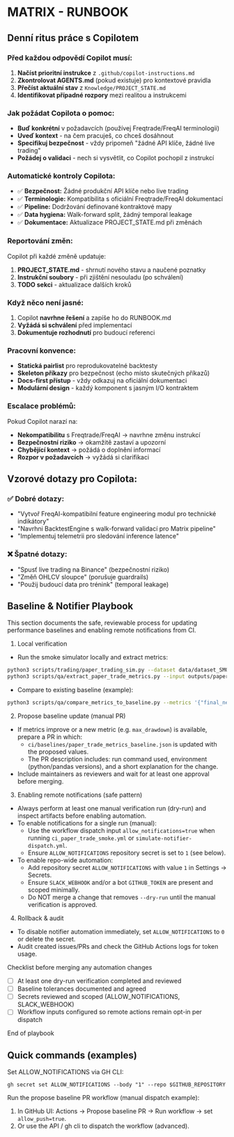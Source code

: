 # MATRIX - RUNBOOK

## Denní ritus práce s Copilotem

### Před každou odpovědí Copilot musí:
1. **Načíst prioritní instrukce** z `.github/copilot-instructions.md`
2. **Zkontrolovat AGENTS.md** (pokud existuje) pro kontextové pravidla
3. **Přečíst aktuální stav** z `Knowledge/PROJECT_STATE.md`
4. **Identifikovat případné rozpory** mezi realitou a instrukcemi

### Jak požádat Copilota o pomoc:
- **Buď konkrétní** v požadavcích (používej Freqtrade/FreqAI terminologii)
- **Uveď kontext** - na čem pracuješ, co chceš dosáhnout
- **Specifikuj bezpečnost** - vždy pripomeň "žádné API klíče, žádné live trading"
- **Požádej o validaci** - nech si vysvětlit, co Copilot pochopil z instrukcí

### Automatické kontroly Copilota:
- ✅ **Bezpečnost:** Žádné produkční API klíče nebo live trading
- ✅ **Terminologie:** Kompatibilita s oficiální Freqtrade/FreqAI dokumentací
- ✅ **Pipeline:** Dodržování definované kontraktové mapy
- ✅ **Data hygiena:** Walk-forward split, žádný temporal leakage
- ✅ **Dokumentace:** Aktualizace PROJECT_STATE.md při změnách

### Reportování změn:
Copilot při každé změně updatuje:
1. **PROJECT_STATE.md** - shrnutí nového stavu a naučené poznatky
2. **Instrukční soubory** - při zjištění nesouladu (po schválení)
3. **TODO sekci** - aktualizace dalších kroků

### Když něco není jasné:
1. Copilot **navrhne řešení** a zapíše ho do RUNBOOK.md
2. **Vyžádá si schválení** před implementací
3. **Dokumentuje rozhodnutí** pro budoucí referenci

### Pracovní konvence:
- **Statická pairlist** pro reprodukovatelné backtesty
- **Skeleton příkazy** pro bezpečnost (echo místo skutečných příkazů)
- **Docs-first přístup** - vždy odkazuj na oficiální dokumentaci
- **Modulární design** - každý komponent s jasným I/O kontraktem

### Escalace problémů:
Pokud Copilot narazí na:
- **Nekompatibilitu** s Freqtrade/FreqAI → navrhne změnu instrukcí
- **Bezpečnostní riziko** → okamžitě zastaví a upozorní
- **Chybějící kontext** → požádá o doplnění informací
- **Rozpor v požadavcích** → vyžádá si clarifikaci

## Vzorové dotazy pro Copilota:

### ✅ Dobré dotazy:
- "Vytvoř FreqAI-kompatibilní feature engineering modul pro technické indikátory"
- "Navrhni BacktestEngine s walk-forward validací pro Matrix pipeline"
- "Implementuj telemetrii pro sledování inference latence"

### ❌ Špatné dotazy:
- "Spusť live trading na Binance" (bezpečnostní riziko)
- "Změň OHLCV sloupce" (porušuje guardrails)
- "Použij budoucí data pro trénink" (temporal leakage)

## Baseline & Notifier Playbook

This section documents the safe, reviewable process for updating performance baselines and enabling remote notifications from CI.

1) Local verification
- Run the smoke simulator locally and extract metrics:

```bash
python3 scripts/trading/paper_trading_sim.py --dataset data/dataset_SMOKE.parquet --output outputs/paper_trade_report.json
python3 scripts/qa/extract_paper_trade_metrics.py --input outputs/paper_trade_report.json --output outputs/paper_trade_metrics.json
```

- Compare to existing baseline (example):

```bash
python3 scripts/qa/compare_metrics_to_baseline.py --metrics '{"final_net": 0.05, "max_drawdown": 0.10}'
```

2) Propose baseline update (manual PR)
- If metrics improve or a new metric (e.g. `max_drawdown`) is available, prepare a PR in which:
  - `ci/baselines/paper_trade_metrics_baseline.json` is updated with the proposed values.
  - The PR description includes: run command used, environment (python/pandas versions), and a short explanation for the change.
- Include maintainers as reviewers and wait for at least one approval before merging.

3) Enabling remote notifications (safe pattern)
- Always perform at least one manual verification run (dry-run) and inspect artifacts before enabling automation.
- To enable notifications for a single run (manual):
  - Use the workflow dispatch input `allow_notifications=true` when running `ci_paper_trade_smoke.yml` or `simulate-notifier-dispatch.yml`.
  - Ensure `ALLOW_NOTIFICATIONS` repository secret is set to `1` (see below).
- To enable repo-wide automation:
  - Add repository secret `ALLOW_NOTIFICATIONS` with value `1` in Settings → Secrets.
  - Ensure `SLACK_WEBHOOK` and/or a bot `GITHUB_TOKEN` are present and scoped minimally.
  - Do NOT merge a change that removes `--dry-run` until the manual verification is approved.

4) Rollback & audit
- To disable notifier automation immediately, set `ALLOW_NOTIFICATIONS` to `0` or delete the secret.
- Audit created issues/PRs and check the GitHub Actions logs for token usage.

Checklist before merging any automation changes
- [ ] At least one dry-run verification completed and reviewed
- [ ] Baseline tolerances documented and agreed
- [ ] Secrets reviewed and scoped (ALLOW_NOTIFICATIONS, SLACK_WEBHOOK)
- [ ] Workflow inputs configured so remote actions remain opt-in per dispatch

End of playbook

## Quick commands (examples)

Set ALLOW_NOTIFICATIONS via GH CLI:

```
gh secret set ALLOW_NOTIFICATIONS --body "1" --repo $GITHUB_REPOSITORY
```

Run the propose baseline PR workflow (manual dispatch example):

1. In GitHub UI: Actions → Propose baseline PR → Run workflow → set `allow_push=true`.
2. Or use the API / gh cli to dispatch the workflow (advanced).
